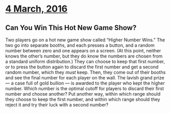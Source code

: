 # [4 March, 2016](https://fivethirtyeight.com/features/can-you-win-this-hot-new-game-show/)
## Can You Win This Hot New Game Show?

Two players go on a hot new game show called “Higher Number Wins.” The two go into separate booths, and each presses a button, and a random number between zero and one appears on a screen. (At this point, neither knows the other’s number, but they do know the numbers are chosen from a standard uniform distribution.) They can choose to keep that first number, or to press the button again to discard the first number and get a second random number, which they _must_ keep. Then, they come out of their booths and see the final number for each player on the wall. The lavish grand prize — a case full of gold bullion — is awarded to the player who kept the higher number. Which number is the optimal cutoff for players to discard their first number and choose another? Put another way, within which range should they choose to keep the first number, and within which range should they reject it and try their luck with a second number?
